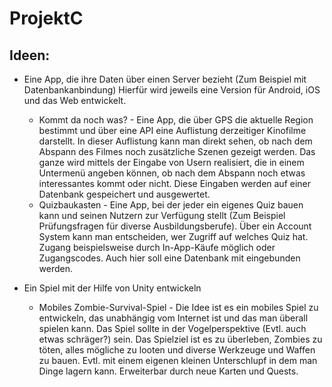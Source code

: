 # ProjektC

## Ideen:

* Eine App, die ihre Daten über einen Server bezieht (Zum Beispiel mit Datenbankanbindung)
Hierfür wird jeweils eine Version für Android, iOS und das Web entwickelt.
  * Kommt da noch was? - Eine App, die über GPS die aktuelle Region bestimmt und über eine API eine Auflistung derzeitiger Kinofilme darstellt. In dieser Auflistung kann man direkt sehen, ob nach dem Abspann des Filmes noch zusätzliche Szenen gezeigt werden. Das ganze wird mittels der Eingabe von Usern realisiert, die in einem Untermenü angeben können, ob nach dem Abspann noch etwas interessantes kommt oder nicht. Diese Eingaben werden auf einer Datenbank gespeichert und ausgewertet. 
  * Quizbaukasten - Eine App, bei der jeder ein eigenes Quiz bauen kann und seinen Nutzern zur Verfügung stellt (Zum Beispiel Prüfungsfragen für diverse Ausbildungsberufe). Über ein Account System kann man entscheiden, wer Zugriff auf welches Quiz hat. Zugang beispielsweise durch In-App-Käufe möglich oder Zugangscodes. Auch hier soll eine Datenbank mit eingebunden werden.
  
* Ein Spiel mit der Hilfe von Unity entwickeln
  * Mobiles Zombie-Survival-Spiel - Die Idee ist es ein mobiles Spiel zu entwickeln, das unabhängig vom Internet ist und das man überall spielen kann. Das Spiel sollte in der Vogelperspektive (Evtl. auch etwas schräger?) sein. Das Spielziel ist es zu überleben, Zombies zu töten, alles mögliche zu looten und diverse Werkzeuge und Waffen zu bauen. Evtl. mit einem eigenen kleinen Unterschlupf in dem man Dinge lagern kann. Erweiterbar durch neue Karten und Quests.
